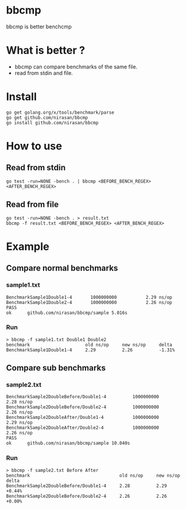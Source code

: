# bbcmp

bbcmp is better benchcmp

# What is better ?

* bbcmp can compare benchmarks of the same file.
* read from stdin and file.

# Install

```
go get golang.org/x/tools/benchmark/parse
go get github.com/nirasan/bbcmp
go install github.com/nirasan/bbcmp
```

# How to use

## Read from stdin

```
go test -run=NONE -bench . | bbcmp <BEFORE_BENCH_REGEX> <AFTER_BENCH_REGEX>
```

## Read from file

```
go test -run=NONE -bench . > result.txt
bbcmp -f result.txt <BEFORE_BENCH_REGEX> <AFTER_BENCH_REGEX>
```

# Example

## Compare normal benchmarks

### sample1.txt

```
BenchmarkSample1Double1-4   	1000000000	         2.29 ns/op
BenchmarkSample1Double2-4   	1000000000	         2.26 ns/op
PASS
ok  	github.com/nirasan/bbcmp/sample	5.016s
```

### Run

```
> bbcmp -f sample1.txt Double1 Double2
benchmark                     old ns/op     new ns/op     delta
BenchmarkSample1Double1-4     2.29          2.26          -1.31%
```

## Compare sub benchmarks

### sample2.txt

```
BenchmarkSample2DoubleBefore/Double1-4         	1000000000	         2.28 ns/op
BenchmarkSample2DoubleBefore/Double2-4         	1000000000	         2.26 ns/op
BenchmarkSample2DoubleAfter/Double1-4          	1000000000	         2.29 ns/op
BenchmarkSample2DoubleAfter/Double2-4          	1000000000	         2.26 ns/op
PASS
ok  	github.com/nirasan/bbcmp/sample	10.040s
```

### Run

```
> bbcmp -f sample2.txt Before After
benchmark                                  old ns/op     new ns/op     delta
BenchmarkSample2DoubleBefore/Double1-4     2.28          2.29          +0.44%
BenchmarkSample2DoubleBefore/Double2-4     2.26          2.26          +0.00%
```
